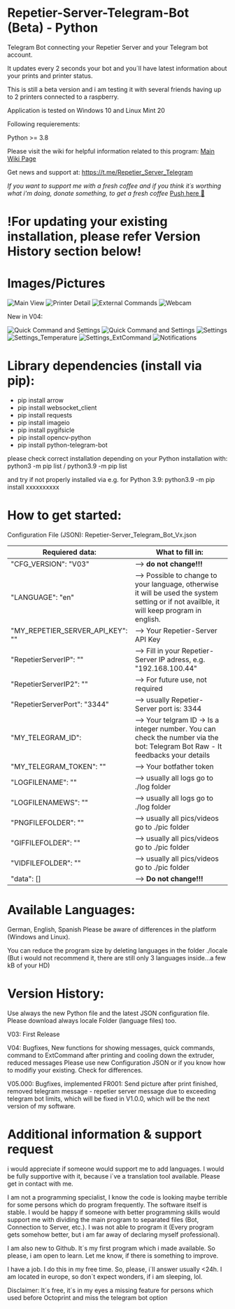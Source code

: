 # Repetier-Server-Telegram-Bot (Beta) - Python
Telegram Bot connecting your Repetier Server and your Telegram bot account.

It updates every 2 seconds your bot and you´ll have latest information about your prints and printer status.

This is still a beta version and i am testing it with several friends having up to 2 printers connected to a raspberry.

Application is tested on Windows 10 and Linux Mint 20

Following requierements:

Python >= 3.8 

Please visit the wiki for helpful information related to this program: [Main Wiki Page](https://github.com/DanJunior78/Repetier-Server-Telegram-Bot/wiki)

Get news and support at: https://t.me/Repetier_Server_Telegram

_If you want to support me with a fresh coffee and if you think it´s worthing what i'm doing, donate something, to get a fresh coffee_
[Push here :love_letter:](https://paypal.me/DanielGlock78)

# !For updating your existing installation, please refer Version History section below!
# Images/Pictures

![Main View](/00_Pictures/Main_View.JPG)
![Printer Detail](/00_Pictures/Printer_Detail_View.JPG)
![External Commands](/00_Pictures/ExtCommands.JPG)
![Webcam](/00_Pictures/Webcam_Items.JPG)

New in V04:

![Quick Command and Settings](/00_Pictures/QuickCommandsAndSettings_V04.JPG)
![Quick Command and Settings](/00_Pictures/QuickCommands_V04.JPG)
![Settings](/00_Pictures/Settings_V04.JPG)
![Settings_Temperature](/00_Pictures/Settings3_V04.JPG)
![Settings_ExtCommand](/00_Pictures/Settings2_V04.JPG)
![Notifications](/00_Pictures/Notifications_V04.JPG)

# Library dependencies (install via pip):

- pip install arrow
- pip install websocket_client
- pip install requests
- pip install imageio
- pip install pygifsicle
- pip install opencv-python
- pip install python-telegram-bot

please check correct installation depending on your Python installation with: python3 -m pip list / python3.9 -m pip list

and try if not properly installed via e.g. for Python 3.9: python3.9 -m pip install xxxxxxxxxx

# How to get started:

Configuration File (JSON): Repetier-Server_Telegram_Bot_Vx.json

Requiered data:| What to fill in:
---------------|-----------------
"CFG_VERSION": "V03"| --> **do not change!!!**
"LANGUAGE": "en"| --> Possible to change to your language, otherwise it will be used the system setting or if not availble, it will keep program in english.
"MY_REPETIER_SERVER_API_KEY": ""| --> Your Repetier-Server API Key
"RepetierServerIP": ""| --> Fill in your Repetier-Server IP adress, e.g. "192.168.100.44"
"RepetierServerIP2": ""| --> For future use, not required 
"RepetierServerPort": "3344"| --> usually Repetier-Server port is: 3344 
"MY_TELEGRAM_ID": | -->  Your telgram ID -> Is a integer number. You can check the number via the bot: Telegram Bot Raw - It feedbacks your details
"MY_TELEGRAM_TOKEN": ""| --> Your botfather token 
"LOGFILENAME": ""| --> usually all logs go to ./log folder
"LOGFILENAMEWS": ""| --> usually all logs go to ./log folder 
"PNGFILEFOLDER": ""| --> usually all pics/videos go to ./pic folder
"GIFFILEFOLDER": ""| --> usually all pics/videos go to ./pic folder 
"VIDFILEFOLDER": ""| --> usually all pics/videos go to ./pic folder 
"data": [] | --> **Do not change!!!**

# Available Languages:

German, English, Spanish
Please be aware of differences in the platform (Windows and Linux).

You can reduce the program size by deleting languages in the folder ./locale (But i would not recommend it, there are still only 3 languages inside...a few kB of your HD)

# Version History:
Use always the new Python file and the latest JSON configuration file. Please download always locale Folder (language files) too. 

V03: First Release

V04: Bugfixes, New functions for showing messages, quick commands, command to ExtCommand after printing and cooling down the extruder, reduced messages
  Please use new Configuration JSON or if you know how to modifiy your existing. Check for differences.
  
V05.000: Bugfixes, implemented FR001: Send picture after print finished, removed telegram message - repetier server message due to exceeding telegram bot limits, which will be fixed in V1.0.0, which will be the next version of my software.

# Additional information & support request

i would appreciate if someone would support me to add languages. I would be fully supportive with it, because i´ve a translation tool available. 
Please get in contact with me.

I am not a programming specialist, I know the code is looking maybe terrible for some persons which do program frequently.
The software itself is stable. I would be happy if someone with better programming skills would support me with dividing the main program to separated files (Bot, Connection to Server, etc.). I was not able to program it (Every program gets somehow better, but i am far away of declaring myself professional). 

I am also new to Github. It´s my first program which i made available. So please, i am open to learn. Let me know, if there is something to improve.

I have a job. I do this in my free time. So, please, i´ll answer usually <24h. I am located in europe, so don´t expect wonders, if i am sleeping, lol.

Disclaimer: It´s free, it´s in my eyes a missing feature for persons which used before Octoprint and miss the telegram bot option
